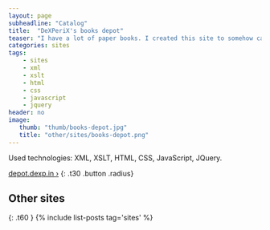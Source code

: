 ```yaml
---
layout: page
subheadline: "Catalog"
title:  "DeXPeriX's books depot"
teaser: "I have a lot of paper books. I created this site to somehow catalog these books."
categories: sites
tags:
    - sites
    - xml
    - xslt
    - html
    - css
    - javascript
    - jquery
header: no
image:
   thumb: "thumb/books-depot.jpg"
   title: "other/sites/books-depot.png"
---
```


Used technologies: XML, XSLT, HTML, CSS, JavaScript, JQuery.

[depot.dexp.in ›](http://depot.dexp.in)
{: .t30 .button .radius}



## Other sites
{: .t60 }
{% include list-posts tag='sites' %}
